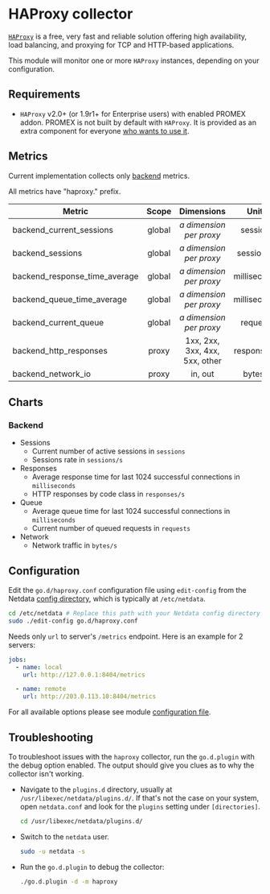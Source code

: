 <!--
title: "HAProxy monitoring with Netdata"
description: "Monitor the health and performance of HAProxy with zero configuration, per-second metric granularity, and interactive visualizations."
custom_edit_url: "https://github.com/netdata/go.d.plugin/edit/master/modules/haproxy/README.md"
sidebar_label: "haproxy-go.d.plugin (Recommended)"
learn_status: "Published"
learn_topic_type: "References"
learn_rel_path: "Integrations/Monitor/Webapps"
-->

# HAProxy collector

[`HAProxy`](http://www.haproxy.org/) is a free, very fast and reliable solution offering high availability, load
balancing, and proxying for TCP and HTTP-based applications.

This module will monitor one or more `HAProxy` instances, depending on your configuration.

## Requirements

- `HAProxy` v2.0+ (or 1.9r1+ for Enterprise users) with enabled PROMEX addon. PROMEX is not built by default with
  `HAProxy`. It is provided as an extra component for
  everyone [who wants to use it](https://github.com/haproxy/haproxy/tree/master/addons/promex).

## Metrics

Current implementation collects
only [backend](https://www.haproxy.com/documentation/hapee/latest/configuration/config-sections/backend/) metrics.

All metrics have "haproxy." prefix.

| Metric                        | Scope  |           Dimensions           |    Units     |
|-------------------------------|:------:|:------------------------------:|:------------:|
| backend_current_sessions      | global |  <i>a dimension per proxy</i>  |   sessions   |
| backend_sessions              | global |  <i>a dimension per proxy</i>  |  sessions/s  |
| backend_response_time_average | global |  <i>a dimension per proxy</i>  | milliseconds |
| backend_queue_time_average    | global |  <i>a dimension per proxy</i>  | milliseconds |
| backend_current_queue         | global |  <i>a dimension per proxy</i>  |   requests   |
| backend_http_responses        | proxy  | 1xx, 2xx, 3xx, 4xx, 5xx, other | responses/s  |
| backend_network_io            | proxy  |            in, out             |   bytes/s    |

## Charts

### Backend

- Sessions
    - Current number of active sessions in `sessions`
    - Sessions rate in `sessions/s`
- Responses
    - Average response time for last 1024 successful connections in `milliseconds`
    - HTTP responses by code class in `responses/s`
- Queue
    - Average queue time for last 1024 successful connections in `milliseconds`
    - Current number of queued requests in `requests`
- Network
    - Network traffic in `bytes/s`

## Configuration

Edit the `go.d/haproxy.conf` configuration file using `edit-config` from the
Netdata [config directory](https://learn.netdata.cloud/docs/configure/nodes), which is typically at `/etc/netdata`.

```bash
cd /etc/netdata # Replace this path with your Netdata config directory
sudo ./edit-config go.d/haproxy.conf
```

Needs only `url` to server's `/metrics` endpoint. Here is an example for 2 servers:

```yaml
jobs:
  - name: local
    url: http://127.0.0.1:8404/metrics

  - name: remote
    url: http://203.0.113.10:8404/metrics
```

For all available options please see
module [configuration file](https://github.com/netdata/go.d.plugin/blob/master/config/go.d/haproxy.conf).

## Troubleshooting

To troubleshoot issues with the `haproxy` collector, run the `go.d.plugin` with the debug option enabled. The output
should give you clues as to why the collector isn't working.

- Navigate to the `plugins.d` directory, usually at `/usr/libexec/netdata/plugins.d/`. If that's not the case on
  your system, open `netdata.conf` and look for the `plugins` setting under `[directories]`.

  ```bash
  cd /usr/libexec/netdata/plugins.d/
  ```

- Switch to the `netdata` user.

  ```bash
  sudo -u netdata -s
  ```

- Run the `go.d.plugin` to debug the collector:

  ```bash
  ./go.d.plugin -d -m haproxy
  ```
